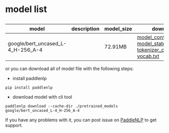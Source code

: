 #  model list

##  

| model  | description | model_size  | download         |
| --- | --- | --- | --- |
|google/bert_uncased_L-4_H-256_A-4|  | 72.91MB | [model_config.json](https://bj.bcebos.com/paddlenlp/models/community/google/bert_uncased_L-4_H-256_A-4/model_config.json)<br>[model_state.pdparams](https://bj.bcebos.com/paddlenlp/models/community/google/bert_uncased_L-4_H-256_A-4/model_state.pdparams)<br>[tokenizer_config.json](https://bj.bcebos.com/paddlenlp/models/community/google/bert_uncased_L-4_H-256_A-4/tokenizer_config.json)<br>[vocab.txt](https://bj.bcebos.com/paddlenlp/models/community/google/bert_uncased_L-4_H-256_A-4/vocab.txt) |

or you can download all of model file with the following steps:

* install paddlenlp

```shell
pip install paddlenlp
```

* download model with cli tool

```shell
paddlenlp download --cache-dir ./pretrained_models google/bert_uncased_L-4_H-256_A-4
```

If you have any problems with it, you can post issue on [PaddleNLP](https://github.com/PaddlePaddle/PaddleNLP) to get support.
